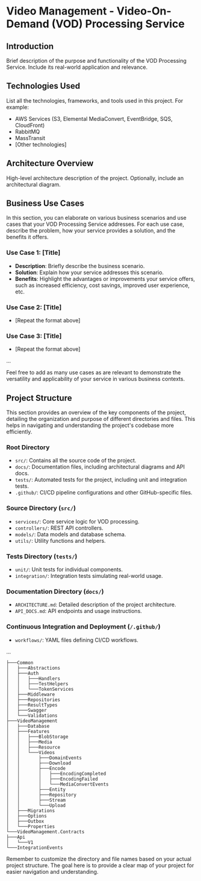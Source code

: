 # Video Management - Video-On-Demand (VOD) Processing Service

## Introduction
Brief description of the purpose and functionality of the VOD Processing Service. Include its real-world application and relevance.

## Technologies Used
List all the technologies, frameworks, and tools used in this project. For example:
- AWS Services (S3, Elemental MediaConvert, EventBridge, SQS, CloudFront)
- RabbitMQ
- MassTransit
- [Other technologies]

## Architecture Overview
High-level architecture description of the project. Optionally, include an architectural diagram.

## Business Use Cases

In this section, you can elaborate on various business scenarios and use cases that your VOD Processing Service addresses. For each use case, describe the problem, how your service provides a solution, and the benefits it offers.

### Use Case 1: [Title]
- **Description**: Briefly describe the business scenario.
- **Solution**: Explain how your service addresses this scenario.
- **Benefits**: Highlight the advantages or improvements your service offers, such as increased efficiency, cost savings, improved user experience, etc.

### Use Case 2: [Title]
- [Repeat the format above]

### Use Case 3: [Title]
- [Repeat the format above]

...

Feel free to add as many use cases as are relevant to demonstrate the versatility and applicability of your service in various business contexts.

## Project Structure

This section provides an overview of the key components of the project, detailing the organization and purpose of different directories and files. This helps in navigating and understanding the project's codebase more efficiently.

### Root Directory
- `src/`: Contains all the source code of the project.
- `docs/`: Documentation files, including architectural diagrams and API docs.
- `tests/`: Automated tests for the project, including unit and integration tests.
- `.github/`: CI/CD pipeline configurations and other GitHub-specific files.

### Source Directory (`src/`)
- `services/`: Core service logic for VOD processing.
- `controllers/`: REST API controllers.
- `models/`: Data models and database schema.
- `utils/`: Utility functions and helpers.

### Tests Directory (`tests/`)
- `unit/`: Unit tests for individual components.
- `integration/`: Integration tests simulating real-world usage.

### Documentation Directory (`docs/`)
- `ARCHITECTURE.md`: Detailed description of the project architecture.
- `API_DOCS.md`: API endpoints and usage instructions.

### Continuous Integration and Deployment (`/.github/`)
- `workflows/`: YAML files defining CI/CD workflows.

...
```
├───Common
│   ├───Abstractions
│   ├───Auth
│   │   ├───Handlers
│   │   ├───TestHelpers
│   │   └───TokenServices
│   ├───Middleware
│   ├───Repositories
│   ├───ResultTypes
│   ├───Swagger
│   └───Validations
├───VideoManagement
│   ├───Database
│   ├───Features
│   │   ├───BlobStorage
│   │   ├───Media
│   │   ├───Resource
│   │   └───Videos
│   │       ├───DomainEvents
│   │       ├───Download
│   │       ├───Encode
│   │       │   ├───EncodingCompleted
│   │       │   ├───EncodingFailed
│   │       │   └───MediaConvertEvents
│   │       ├───Entity
│   │       ├───Repository
│   │       ├───Stream
│   │       └───Upload
│   ├───Migrations
│   ├───Options
│   ├───Outbox
│   └───Properties
└───VideoManagement.Contracts
├───Api
│   └───V1
└───IntegrationEvents
```

Remember to customize the directory and file names based on your actual project structure. The goal here is to provide a clear map of your project for easier navigation and understanding.


